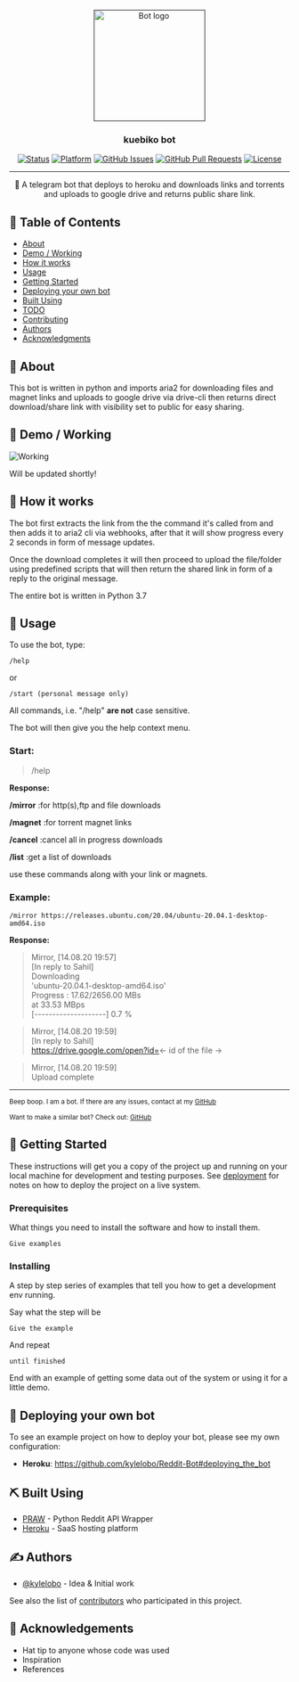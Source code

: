 <p align="center">
  <a href="" rel="noopener">
 <img width=200px height=200px src="https://i.imgur.com/FxL5qM0.jpg" alt="Bot logo"></a>
</p>

<h3 align="center">kuebiko bot</h3>

<div align="center">

[![Status](https://img.shields.io/badge/status-active-success.svg)]()
[![Platform](https://img.shields.io/badge/platform-heroku-lightgrey)]()
[![GitHub Issues](https://img.shields.io/github/issues/sahilkr24/kuebikobot)](https://github.com/SahilKr24/kuebikobot/issues)
[![GitHub Pull Requests](https://img.shields.io/github/issues-pr/SahilKr24/kuebikobot)](https://github.com/SahilKr24/kuebikobot/pulls)
[![License](https://img.shields.io/badge/license-MIT-blue.svg)](/LICENSE)

</div>

---

<p align="center"> 🤖 A telegram bot that deploys to heroku and downloads links and torrents and uploads to google drive and returns public share link. 
    <br> 
</p>

## 📝 Table of Contents

- [About](#about)
- [Demo / Working](#demo)
- [How it works](#working)
- [Usage](#usage)
- [Getting Started](#getting_started)
- [Deploying your own bot](#deployment)
- [Built Using](#built_using)
- [TODO](../TODO.md)
- [Contributing](../CONTRIBUTING.md)
- [Authors](#authors)
- [Acknowledgments](#acknowledgement)

## 🧐 About <a name = "about"></a>

This bot is written in python and imports aria2 for downloading files and magnet links and uploads to google drive via drive-cli then returns direct download/share link with visibility set to public for easy sharing.

## 🎥 Demo / Working <a name = "demo"></a>

![Working](https://media.giphy.com/media/20NLMBm0BkUOwNljwv/giphy.gif)

Will be updated shortly!

## 💭 How it works <a name = "working"></a>

The bot first extracts the link from the the command it's called from and then adds it to aria2 cli via webhooks, after that it will show progress every 2 seconds in form of message updates.

Once the download completes it will then proceed to upload the file/folder using predefined scripts that will then return the shared link in form of a reply to the original message.

The entire bot is written in Python 3.7

## 🎈 Usage <a name = "usage"></a>

To use the bot, type:

```
/help
```
or

```
/start (personal message only)
```

All commands, i.e. "/help" **are not** case sensitive.

The bot will then give you the help context menu.

### Start:

> /help

**Response:**

**/mirror**  :for http(s),ftp and file downloads

**/magnet**  :for torrent magnet links

**/cancel**  :cancel all in progress downloads

**/list**    :get a list of downloads

use these commands along with your link or magnets.

### Example:

```
/mirror https://releases.ubuntu.com/20.04/ubuntu-20.04.1-desktop-amd64.iso
```
**Response:**

>Mirror, [14.08.20 19:57]<br>
>[In reply to Sahil]<br>
>Downloading <br>
>'ubuntu-20.04.1-desktop-amd64.iso'<br>
>Progress : 17.62/2656.00 MBs <br>
>at 33.53 MBps<br>
>[--------------------] 0.7 %<br>



>Mirror, [14.08.20 19:59]<br>
>[In reply to Sahil]<br>
>https://drive.google.com/open?id=<- id of the file -><br>


>Mirror, [14.08.20 19:59]<br>
>Upload complete<br>
---

<sup>Beep boop. I am a bot. If there are any issues, contact at my [GitHub](https://github.com/SahilKr24/kuebikobot)</sup>

<sup>Want to make a similar bot? Check out: [GitHub](https://github.com/SahilKr24/kuebikobot)</sup>

## 🏁 Getting Started <a name = "getting_started"></a>

These instructions will get you a copy of the project up and running on your local machine for development and testing purposes. See [deployment](#deployment) for notes on how to deploy the project on a live system.

### Prerequisites

What things you need to install the software and how to install them.

```
Give examples
```

### Installing

A step by step series of examples that tell you how to get a development env running.

Say what the step will be

```
Give the example
```

And repeat

```
until finished
```

End with an example of getting some data out of the system or using it for a little demo.

## 🚀 Deploying your own bot <a name = "deployment"></a>

To see an example project on how to deploy your bot, please see my own configuration:

- **Heroku**: https://github.com/kylelobo/Reddit-Bot#deploying_the_bot

## ⛏️ Built Using <a name = "built_using"></a>

- [PRAW](https://praw.readthedocs.io/en/latest/) - Python Reddit API Wrapper
- [Heroku](https://www.heroku.com/) - SaaS hosting platform

## ✍️ Authors <a name = "authors"></a>

- [@kylelobo](https://github.com/kylelobo) - Idea & Initial work

See also the list of [contributors](https://github.com/SahilKr24/kuebikobot/contributors) who participated in this project.

## 🎉 Acknowledgements <a name = "acknowledgement"></a>

- Hat tip to anyone whose code was used
- Inspiration
- References
